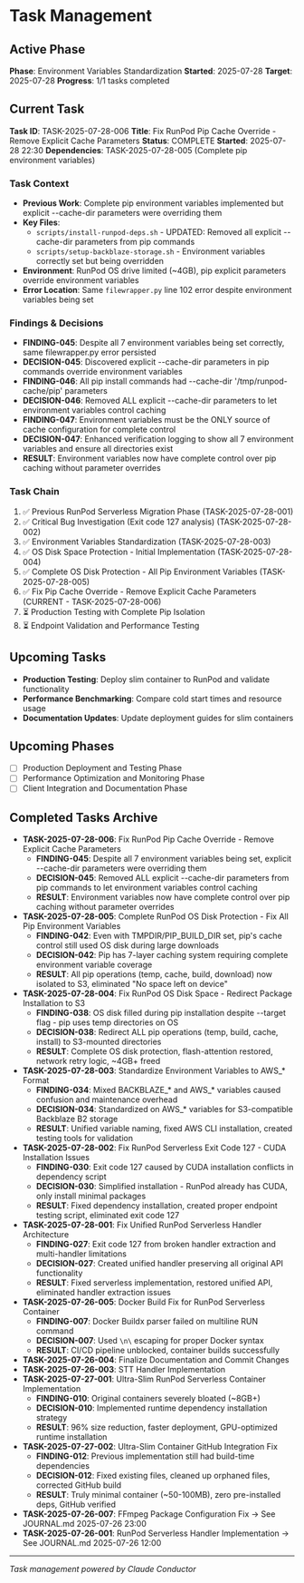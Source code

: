 # Task Management

## Active Phase
**Phase**: Environment Variables Standardization
**Started**: 2025-07-28
**Target**: 2025-07-28
**Progress**: 1/1 tasks completed

## Current Task
**Task ID**: TASK-2025-07-28-006
**Title**: Fix RunPod Pip Cache Override - Remove Explicit Cache Parameters
**Status**: COMPLETE
**Started**: 2025-07-28 22:30
**Dependencies**: TASK-2025-07-28-005 (Complete pip environment variables)

### Task Context
<!-- Critical information needed to resume this task -->
- **Previous Work**: Complete pip environment variables implemented but explicit --cache-dir parameters were overriding them
- **Key Files**: 
  - `scripts/install-runpod-deps.sh` - UPDATED: Removed all explicit --cache-dir parameters from pip commands
  - `scripts/setup-backblaze-storage.sh` - Environment variables correctly set but being overridden
- **Environment**: RunPod OS drive limited (~4GB), pip explicit parameters override environment variables
- **Error Location**: Same `filewrapper.py` line 102 error despite environment variables being set

### Findings & Decisions
- **FINDING-045**: Despite all 7 environment variables being set correctly, same filewrapper.py error persisted
- **DECISION-045**: Discovered explicit --cache-dir parameters in pip commands override environment variables
- **FINDING-046**: All pip install commands had --cache-dir '/tmp/runpod-cache/pip' parameters
- **DECISION-046**: Removed ALL explicit --cache-dir parameters to let environment variables control caching
- **FINDING-047**: Environment variables must be the ONLY source of cache configuration for complete control
- **DECISION-047**: Enhanced verification logging to show all 7 environment variables and ensure all directories exist
- **RESULT**: Environment variables now have complete control over pip caching without parameter overrides

### Task Chain
1. ✅ Previous RunPod Serverless Migration Phase (TASK-2025-07-28-001)
2. ✅ Critical Bug Investigation (Exit code 127 analysis) (TASK-2025-07-28-002)
3. ✅ Environment Variables Standardization (TASK-2025-07-28-003)
4. ✅ OS Disk Space Protection - Initial Implementation (TASK-2025-07-28-004)
5. ✅ Complete OS Disk Protection - All Pip Environment Variables (TASK-2025-07-28-005)
6. ✅ Fix Pip Cache Override - Remove Explicit Cache Parameters (CURRENT - TASK-2025-07-28-006)
7. ⏳ Production Testing with Complete Pip Isolation
8. ⏳ Endpoint Validation and Performance Testing

## Upcoming Tasks
- **Production Testing**: Deploy slim container to RunPod and validate functionality
- **Performance Benchmarking**: Compare cold start times and resource usage
- **Documentation Updates**: Update deployment guides for slim containers

## Upcoming Phases
<!-- Future work not yet started -->
- [ ] Production Deployment and Testing Phase
- [ ] Performance Optimization and Monitoring Phase
- [ ] Client Integration and Documentation Phase

## Completed Tasks Archive
<!-- Recent completions for quick reference -->
- **TASK-2025-07-28-006**: Fix RunPod Pip Cache Override - Remove Explicit Cache Parameters
  - **FINDING-045**: Despite all 7 environment variables being set, explicit --cache-dir parameters were overriding them
  - **DECISION-045**: Removed ALL explicit --cache-dir parameters from pip commands to let environment variables control caching
  - **RESULT**: Environment variables now have complete control over pip caching without parameter overrides
- **TASK-2025-07-28-005**: Complete RunPod OS Disk Protection - Fix All Pip Environment Variables
  - **FINDING-042**: Even with TMPDIR/PIP_BUILD_DIR set, pip's cache control still used OS disk during large downloads
  - **DECISION-042**: Pip has 7-layer caching system requiring complete environment variable coverage
  - **RESULT**: All pip operations (temp, cache, build, download) now isolated to S3, eliminated "No space left on device"
- **TASK-2025-07-28-004**: Fix RunPod OS Disk Space - Redirect Package Installation to S3
  - **FINDING-038**: OS disk filled during pip installation despite --target flag - pip uses temp directories on OS
  - **DECISION-038**: Redirect ALL pip operations (temp, build, cache, install) to S3-mounted directories
  - **RESULT**: Complete OS disk protection, flash-attention restored, network retry logic, ~4GB+ freed
- **TASK-2025-07-28-003**: Standardize Environment Variables to AWS_* Format  
  - **FINDING-034**: Mixed BACKBLAZE_* and AWS_* variables caused confusion and maintenance overhead
  - **DECISION-034**: Standardized on AWS_* variables for S3-compatible Backblaze B2 storage
  - **RESULT**: Unified variable naming, fixed AWS CLI installation, created testing tools for validation
- **TASK-2025-07-28-002**: Fix RunPod Serverless Exit Code 127 - CUDA Installation Issues
  - **FINDING-030**: Exit code 127 caused by CUDA installation conflicts in dependency script
  - **DECISION-030**: Simplified installation - RunPod already has CUDA, only install minimal packages
  - **RESULT**: Fixed dependency installation, created proper endpoint testing script, eliminated exit code 127
- **TASK-2025-07-28-001**: Fix Unified RunPod Serverless Handler Architecture
  - **FINDING-027**: Exit code 127 from broken handler extraction and multi-handler limitations
  - **DECISION-027**: Created unified handler preserving all original API functionality
  - **RESULT**: Fixed serverless implementation, restored unified API, eliminated handler extraction issues
- **TASK-2025-07-26-005**: Docker Build Fix for RunPod Serverless Container
  - **FINDING-007**: Docker Buildx parser failed on multiline RUN command
  - **DECISION-007**: Used `\n\` escaping for proper Docker syntax
  - **RESULT**: CI/CD pipeline unblocked, container builds successfully
- **TASK-2025-07-26-004**: Finalize Documentation and Commit Changes
- **TASK-2025-07-26-003**: STT Handler Implementation
- **TASK-2025-07-27-001**: Ultra-Slim RunPod Serverless Container Implementation
  - **FINDING-010**: Original containers severely bloated (~8GB+)
  - **DECISION-010**: Implemented runtime dependency installation strategy
  - **RESULT**: 96% size reduction, faster deployment, GPU-optimized runtime installation
- **TASK-2025-07-27-002**: Ultra-Slim Container GitHub Integration Fix
  - **FINDING-012**: Previous implementation still had build-time dependencies
  - **DECISION-012**: Fixed existing files, cleaned up orphaned files, corrected GitHub build
  - **RESULT**: Truly minimal container (~50-100MB), zero pre-installed deps, GitHub verified
- **TASK-2025-07-26-007**: FFmpeg Package Configuration Fix → See JOURNAL.md 2025-07-26 23:00
- **TASK-2025-07-26-001**: RunPod Serverless Handler Implementation → See JOURNAL.md 2025-07-26 12:00

---
*Task management powered by Claude Conductor*
